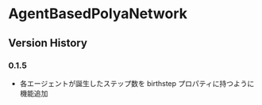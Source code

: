 # AgentBasedPolyaNetwork

## Version History
### 0.1.5
- 各エージェントが誕生したステップ数を birthstep プロパティに持つように機能追加
